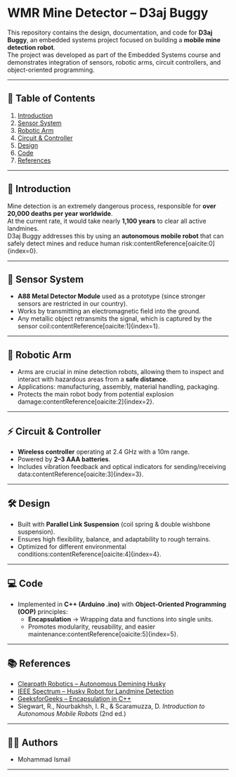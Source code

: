 # WMR Mine Detector – D3aj Buggy

This repository contains the design, documentation, and code for **D3aj Buggy**, an embedded systems project focused on building a **mobile mine detection robot**.  
The project was developed as part of the Embedded Systems course and demonstrates integration of sensors, robotic arms, circuit controllers, and object-oriented programming.

---

## 📂 Table of Contents
1. [Introduction](#introduction)
2. [Sensor System](#sensor-system)
3. [Robotic Arm](#robotic-arm)
4. [Circuit & Controller](#circuit--controller)
5. [Design](#design)
6. [Code](#code)
7. [References](#references)

---

## 🔎 Introduction
Mine detection is an extremely dangerous process, responsible for **over 20,000 deaths per year worldwide**.  
At the current rate, it would take nearly **1,100 years** to clear all active landmines.  
D3aj Buggy addresses this by using an **autonomous mobile robot** that can safely detect mines and reduce human risk:contentReference[oaicite:0]{index=0}.

---

## 📡 Sensor System
- **A88 Metal Detector Module** used as a prototype (since stronger sensors are restricted in our country).  
- Works by transmitting an electromagnetic field into the ground.  
- Any metallic object retransmits the signal, which is captured by the sensor coil:contentReference[oaicite:1]{index=1}.  

---

## 🤖 Robotic Arm
- Arms are crucial in mine detection robots, allowing them to inspect and interact with hazardous areas from a **safe distance**.  
- Applications: manufacturing, assembly, material handling, packaging.  
- Protects the main robot body from potential explosion damage:contentReference[oaicite:2]{index=2}.

---

## ⚡ Circuit & Controller
- **Wireless controller** operating at 2.4 GHz with a 10m range.  
- Powered by **2–3 AAA batteries**.  
- Includes vibration feedback and optical indicators for sending/receiving data:contentReference[oaicite:3]{index=3}.

---

## 🛠️ Design
- Built with **Parallel Link Suspension** (coil spring & double wishbone suspension).  
- Ensures high flexibility, balance, and adaptability to rough terrains.  
- Optimized for different environmental conditions:contentReference[oaicite:4]{index=4}.

---

## 💻 Code
- Implemented in **C++ (Arduino .ino)** with **Object-Oriented Programming (OOP)** principles:
  - **Encapsulation** → Wrapping data and functions into single units.  
  - Promotes modularity, reusability, and easier maintenance:contentReference[oaicite:5]{index=5}.

---

## 📚 References
- [Clearpath Robotics – Autonomous Demining Husky](https://clearpathrobotics.com/coimbra-autonomous-demining-husky/)  
- [IEEE Spectrum – Husky Robot for Landmine Detection](https://spectrum.ieee.org/husky-robot-takes-on-landmine-detection-while-humans-stay-very-very-far-away)  
- [GeeksforGeeks – Encapsulation in C++](https://www.geeksforgeeks.org/encapsulation-in-cpp/)  
- Siegwart, R., Nourbakhsh, I. R., & Scaramuzza, D. *Introduction to Autonomous Mobile Robots* (2nd ed.)  


---

## 👨‍💻 Authors
- Mohammad Ismail  
---


